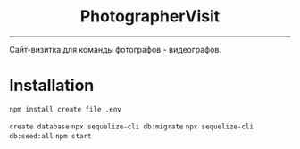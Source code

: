 <h1 align="center">PhotographerVisit</h1>

---

Сайт-визитка для команды фотографов - видеографов.

# Installation

`npm install
create file .env
`

`create database`
`npx sequelize-cli db:migrate`
`npx sequelize-cli db:seed:all`
`npm start`
